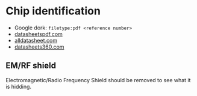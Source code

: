 # Chip identification

* Google dork: `filetype:pdf <reference number>`
* [datasheetspdf.com](https://datasheetspdf.com)
* [alldatasheet.com](https://www.alldatasheet.com)
* [datasheets360.com](https://www.datasheets360.com)

## EM/RF shield

Electromagnetic/Radio Frequency Shield should be removed to see what it is hidding.
